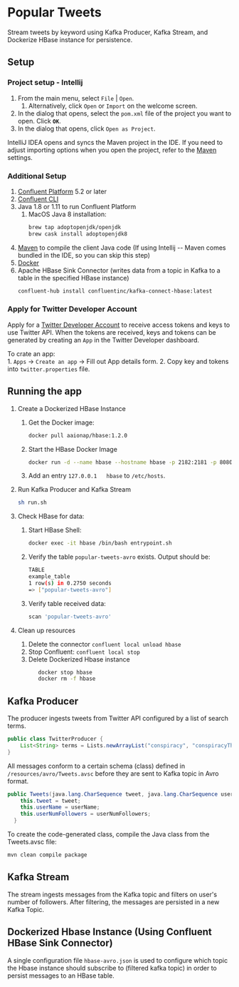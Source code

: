 # Popular Tweets
Stream tweets by keyword using Kafka Producer, Kafka Stream, and Dockerize HBase instance for persistence. 

## Setup
### Project setup - Intellij 
1. From the main menu, select `File` | `Open`.
   1. Alternatively, click `Open` or `Import` on the welcome screen.
1. In the dialog that opens, select the `pom.xml` file of the project you want to open.
Click **`OK`**.
1. In the dialog that opens, click `Open as Project`.

IntelliJ IDEA opens and syncs the Maven project in the IDE. 
If you need to adjust importing options when you open the project, refer to the 
[Maven](https://www.jetbrains.com/help/idea/maven1.importing.html) settings.

### Additional Setup
1. [Confluent Platform](https://www.confluent.io/download/?_ga=2.250927620.387832776.1589147004-1583349907.1588185083) 5.2 or later
1. [Confluent CLI](https://docs.confluent.io/current/cli/installing.html#cli-install)
1. Java 1.8 or 1.11 to run Confluent Platform
    1. MacOS Java 8 installation: 
        ```bash
        brew tap adoptopenjdk/openjdk
        brew cask install adoptopenjdk8
        ```
1. [Maven](https://maven.apache.org/) to compile the client Java code (If using Intellij -- Maven comes bundled in the IDE, so you can skip this step)
1. [Docker](https://www.docker.com/get-started)
1. Apache HBase Sink Connector (writes data from a topic in Kafka to a table in the specified HBase instance)
    ```bash
    confluent-hub install confluentinc/kafka-connect-hbase:latest
    ```
### Apply for Twitter Developer Account
Apply for a [Twitter Developer Account](https://developer.twitter.com/en/docs/basics/developer-portal/faq) to receive 
access tokens and keys to use Twitter API. When the tokens are received, keys and tokens can be generated by creating an `App` in the Twitter
Developer dashboard.

To crate an app:  
    1. `Apps` -> `Create an app` -> Fill out App details form. 
    2. Copy key and tokens into `twitter.properties` file. 

## Running the app
1. Create a Dockerized HBase Instance
    1. Get the Docker image: 
        ```bash
        docker pull aaionap/hbase:1.2.0
        ```
    2. Start the HBase Docker Image
        ```bash
        docker run -d --name hbase --hostname hbase -p 2182:2181 -p 8080:8080 -p 8085:8085 -p 9090:9090 -p 9095:9095 -p 16000:16000 -p 16010:16010 -p 16201:16201 -p 16301:16301 aaionap/hbase:1.2.0
        ```
    3. Add an entry `127.0.0.1   hbase` to `/etc/hosts`.
       
1. Run Kafka Producer and Kafka Stream
    ```bash
    sh run.sh
    ```
2. Check HBase for data: 
    1. Start HBase Shell: 
          ```bash
          docker exec -it hbase /bin/bash entrypoint.sh
          ```
    2. Verify the table `popular-tweets-avro` exists. Output should be: 
          ```bash
         TABLE
         example_table
         1 row(s) in 0.2750 seconds
         => ["popular-tweets-avro"]
          ```
    3. Verify table received data: 
        ```bash
        scan 'popular-tweets-avro'
        ```
3. Clean up resources
    1. Delete the connector `confluent local unload hbase`
    2. Stop Confluent: `confluent local stop`
    3. Delete Dockerized Hbase instance
        ```bash
           docker stop hbase
           docker rm -f hbase
        ```

## Kafka Producer
The producer ingests tweets from Twitter API configured by a list of search terms.
```java
public class TwitterProducer {
    List<String> terms = Lists.newArrayList("conspiracy", "conspiracyTheory", "fakenews");
}
```
All messages conform to a certain schema (class) defined in `/resources/avro/Tweets.avsc` before they are sent to Kafka topic in Avro format. 
```java
public Tweets(java.lang.CharSequence tweet, java.lang.CharSequence userName, java.lang.Integer userNumFollowers) {
    this.tweet = tweet;
    this.userName = userName;
    this.userNumFollowers = userNumFollowers;
  }
```
To create the code-generated class, compile the Java class from the Tweets.avsc file: 
```bash
mvn clean compile package
```

## Kafka Stream
The stream ingests messages from the Kafka topic and filters on user's number of followers. After filtering, 
the messages are persisted in a new Kafka Topic. 

## Dockerized Hbase Instance (Using Confluent HBase Sink Connector)
A single configuration file `hbase-avro.json` is used to configure which topic the Hbase instance should 
subscribe to (filtered kafka topic) in order to persist messages to an HBase table.